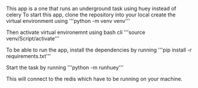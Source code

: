This app is a one that runs an underground task using huey instead of celery
To start this app, clone the repository into your local
create the virtual environment using 
'''python -m venv venv'''

Then activate virtual environemnt using bash cli
'''source venv/Script/activate'''

To be able to run the app, install the dependencies by running
'''pip install -r requirements.txt'''

Start the task by running
'''python -m runhuey'''

This will connect to the redis which have to be running on your machine.

